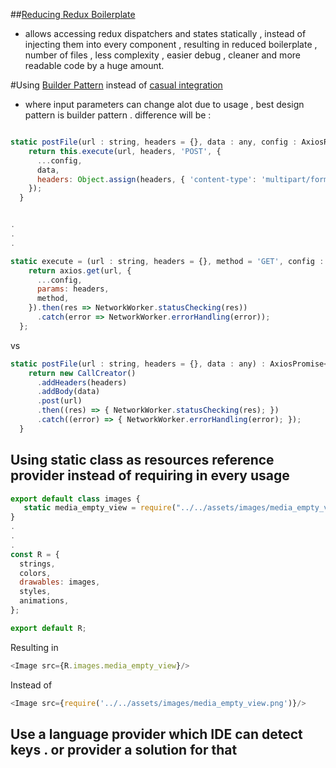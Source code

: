 ##[Reducing Redux Boilerplate](https://redux.js.org/recipes/reducing-boilerplate)
- allows accessing redux dispatchers and states statically , instead of injecting them into every component , resulting in reduced boilerplate , number of files , less complexity , easier debug , cleaner and more readable code by a huge amount. 

#Using [Builder Pattern](https://github.com/pixelsandcode/reactnative-dev-kit/blob/master/src/network/CallCreator.tsx) instead of [casual integration](https://github.com/pixelsandcode/web-boilerplate/blob/develop/src/network/HttpRequest.js)

- where input parameters can change alot due to usage , best design pattern is builder pattern . difference will be : 

````javascript

static postFile(url : string, headers = {}, data : any, config : AxiosRequestConfig = {}) {
    return this.execute(url, headers, 'POST', {
      ...config,
      data,
      headers: Object.assign(headers, { 'content-type': 'multipart/form-data' }),
    });
  }


.
.
.

static execute = (url : string, headers = {}, method = 'GET', config : AxiosRequestConfig) : AxiosPromise<AxiosResponse> => {
    return axios.get(url, {
      ...config,
      params: headers,
      method,
    }).then(res => NetworkWorker.statusChecking(res))
      .catch(error => NetworkWorker.errorHandling(error));
  };

```` 
vs 

````javascript
static postFile(url : string, headers = {}, data : any) : AxiosPromise<AxiosResponse> =>{
    return new CallCreator()
      .addHeaders(headers)
      .addBody(data)
      .post(url)
      .then((res) => { NetworkWorker.statusChecking(res); })
      .catch((error) => { NetworkWorker.errorHandling(error); });
  }
````

## Using static class as resources reference provider instead of requiring in every usage

````javascript
export default class images {
   static media_empty_view = require("../../assets/images/media_empty_view.png");
}
.
.
.
const R = {
  strings,
  colors,
  drawables: images,
  styles,
  animations,
};

export default R;
````

Resulting in 
````javascript
<Image src={R.images.media_empty_view}/>
````
Instead of 
````javascript
<Image src={require('../../assets/images/media_empty_view.png')}/>
````

## Use a language provider which IDE can detect keys . or provider a solution for that

